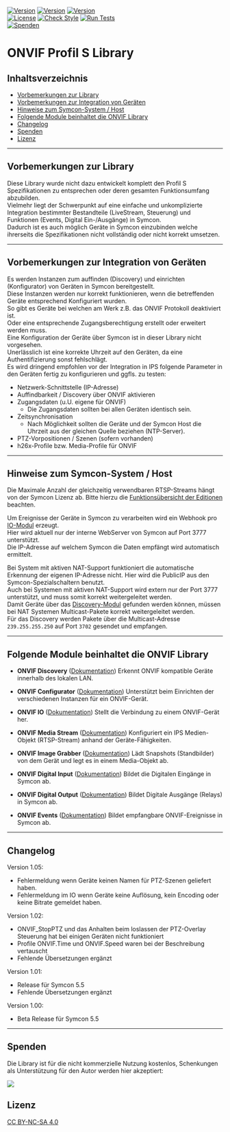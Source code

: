 [![Version](https://img.shields.io/badge/Symcon-PHPModul-red.svg)](https://www.symcon.de/service/dokumentation/entwicklerbereich/sdk-tools/sdk-php/)
[![Version](https://img.shields.io/badge/Modul%20Version-1.05-blue.svg)]()
[![Version](https://img.shields.io/badge/Symcon%20Version-5.5%20%3E-green.svg)](https://www.symcon.de/forum/threads/41251-IP-Symcon-5-5-%28master%29)  
[![License](https://img.shields.io/badge/License-CC%20BY--NC--SA%204.0-green.svg)](https://creativecommons.org/licenses/by-nc-sa/4.0/)
[![Check Style](https://github.com/Nall-chan/ONVIF/workflows/Check%20Style/badge.svg)](https://github.com/Nall-chan/ONVIF/actions) [![Run Tests](https://github.com/Nall-chan/ONVIF/workflows/Run%20Tests/badge.svg)](https://github.com/Nall-chan/ONVIF/actions)  
[![Spenden](https://www.paypalobjects.com/de_DE/DE/i/btn/btn_donate_SM.gif)](#spenden)  

# ONVIF Profil S Library <!-- omit in toc -->

## Inhaltsverzeichnis <!-- omit in toc -->

- [Vorbemerkungen zur Library](#vorbemerkungen-zur-library)
- [Vorbemerkungen zur Integration von Geräten](#vorbemerkungen-zur-integration-von-geräten)
- [Hinweise zum Symcon-System / Host](#hinweise-zum-symcon-system--host)
- [Folgende Module beinhaltet die ONVIF Library](#folgende-module-beinhaltet-die-onvif-library)
- [Changelog](#changelog)
- [Spenden](#spenden)
- [Lizenz](#lizenz)

----------
## Vorbemerkungen zur Library

Diese Library wurde nicht dazu entwickelt komplett den Profil S Spezifikationen zu entsprechen oder deren gesamten Funktionsumfang abzubilden.  
Vielmehr liegt der Schwerpunkt auf eine einfache und unkomplizierte Integration bestimmter Bestandteile (LiveStream, Steuerung) und Funktionen (Events, Digital Ein-/Ausgänge) in Symcon.  
Dadurch ist es auch möglich Geräte in Symcon einzubinden welche ihrerseits die Spezifikationen nicht vollständig oder nicht korrekt umsetzen.  

----------
## Vorbemerkungen zur Integration von Geräten  

Es werden Instanzen zum auffinden (Discovery) und einrichten (Konfigurator) von Geräten in Symcon bereitgestellt.  
Diese Instanzen werden nur korrekt funktionieren, wenn die betreffenden Geräte entsprechend Konfiguriert wurden.  
So gibt es Geräte bei welchen am Werk z.B. das ONVIF Protokoll deaktiviert ist.  
Oder eine entsprechende Zugangsberechtigung erstellt oder erweitert werden muss.  
Eine Konfiguration der Geräte über Symcon ist in dieser Library nicht vorgesehen.  
Unerlässlich ist eine korrekte Uhrzeit auf den Geräten, da eine Authentifizierung sonst fehlschlägt.  
Es wird dringend empfohlen vor der Integration in IPS folgende Parameter in den Geräten fertig zu konfigurieren und ggfls. zu testen:

- Netzwerk-Schnittstelle (IP-Adresse)  
- Auffindbarkeit / Discovery über ONVIF aktivieren  
- Zugangsdaten (u.U. eigene für ONVIF)  
	- Die Zugangsdaten sollten bei allen Geräten identisch sein.  
- Zeitsynchronisation  
	- Nach Möglichkeit sollten die Geräte und der Symcon Host die Uhrzeit aus der gleichen Quelle beziehen (NTP-Server).  
- PTZ-Vorpositionen / Szenen  (sofern vorhanden)  
- h26x-Profile bzw. Media-Profile für ONVIF  

----------
## Hinweise zum Symcon-System / Host  

Die Maximale Anzahl der gleichzeitig verwendbaren RTSP-Streams hängt von der Symcon Lizenz ab. Bitte hierzu die [Funktionsübersicht der Editionen](https://www.symcon.de/produkt/editionen/) beachten.  

Um Ereignisse der Geräte in Symcon zu verarbeiten wird ein Webhook pro [IO-Modul](ONVIF%20IO/README.md) erzeugt.  
Hier wird aktuell nur der interne WebServer von Symcon auf Port 3777 unterstützt.  
Die IP-Adresse auf welchem Symcon die Daten empfängt wird automatisch ermittelt.  

Bei System mit aktiven NAT-Support funktioniert die automatische Erkennung der eigenen IP-Adresse nicht. Hier wird die PublicIP aus den Symcon-Spezialschaltern benutzt.  
Auch bei Systemen mit aktiven NAT-Support wird extern nur der Port 3777 unterstützt, und muss somit korrekt weitergeleitet werden.  
Damit Geräte über das [Discovery-Modul](ONVIF%20Discovery/README.md) gefunden werden können, müssen bei NAT Systemen Multicast-Pakete korrekt weitergeleitet werden.  
Für das Discovery werden Pakete über die Multicast-Adresse `239.255.255.250` auf Port `3702` gesendet und empfangen.  

----------
## Folgende Module beinhaltet die ONVIF Library

- __ONVIF Discovery__ ([Dokumentation](ONVIF%20Discovery/README.md))
	Erkennt ONVIF kompatible Geräte innerhalb des lokalen LAN.

- __ONVIF Configurator__ ([Dokumentation](ONVIF%20Configurator/README.md))
	Unterstützt beim Einrichten der verschiedenen Instanzen für ein ONVIF-Gerät.

- __ONVIF IO__ ([Dokumentation](ONVIF%20IO/README.md))
	Stellt die Verbindung zu einem ONVIF-Gerät her.  

- __ONVIF Media Stream__ ([Dokumentation](ONVIF%20Media%20Stream/README.md))
	Konfiguriert ein IPS Medien-Objekt (RTSP-Stream) anhand der Geräte-Fähigkeiten.  

- __ONVIF Image Grabber__ ([Dokumentation](ONVIF%20Image%20Grabber/README.md))
	Lädt Snapshots (Standbilder) von dem Gerät und legt es in einem Media-Objekt ab.  

- __ONVIF Digital Input__ ([Dokumentation](ONVIF%20Digital%20Input/README.md))
	Bildet die Digitalen Eingänge in Symcon ab.  

- __ONVIF Digital Output__ ([Dokumentation](ONVIF%20Digital%20Output/README.md))
	Bildet Digitale Ausgänge (Relays) in Symcon ab.  

- __ONVIF Events__ ([Dokumentation](ONVIF%20Events/README.md))
	Bildet empfangbare ONVIF-Ereignisse in Symcon ab.  

----------
## Changelog

Version 1.05:  
- Fehlermeldung wenn Geräte keinen Namen für PTZ-Szenen geliefert haben.  
- Fehlermeldung im IO wenn Geräte keine Auflösung, kein Encoding oder keine Bitrate gemeldet haben.  

Version 1.02:  
- ONVIF_StopPTZ und das Anhalten beim loslassen der PTZ-Overlay Steuerung hat bei einigen Geräten nicht funktioniert  
- Profile ONVIF.Time und ONVIF.Speed waren bei der Beschreibung vertauscht  
- Fehlende Übersetzungen ergänzt  

Version 1.01:  
- Release für Symcon 5.5  
- Fehlende Übersetzungen ergänzt  

Version 1.00:  
- Beta Release für Symcon 5.5  

----------
## Spenden  
  
  Die Library ist für die nicht kommerzielle Nutzung kostenlos, Schenkungen als Unterstützung für den Autor werden hier akzeptiert:  

<a href="https://www.paypal.com/cgi-bin/webscr?cmd=_s-xclick&hosted_button_id=G2SLW2MEMQZH2" target="_blank"><img src="https://www.paypalobjects.com/de_DE/DE/i/btn/btn_donate_LG.gif" border="0" /></a>

## Lizenz  

[CC BY-NC-SA 4.0](https://creativecommons.org/licenses/by-nc-sa/4.0/)  
